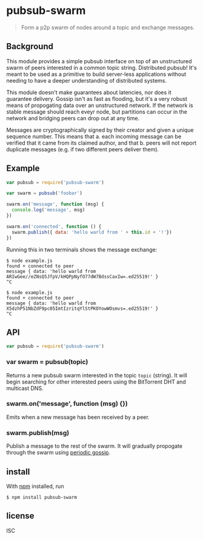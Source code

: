 # pubsub-swarm

> Form a p2p swarm of nodes around a topic and exchange messages.

## Background

This module provides a simple pubsub interface on top of an unstructured swarm
of peers interested in a common topic string. Distributed pubsub! It's meant to
be used as a primitive to build server-less applications without needing to have
a deeper understanding of distributed systems.

This module doesn't make guarantees about latencies, nor does it guarantee
delivery. Gossip isn't as fast as flooding, but it's a very robust means of
propogating data over an unstructured network. If the network is stable message
should reach eveyr node, but partitions can occur in the network and bridging
peers can drop out at any time.

Messages are cryptographically signed by their creator and given a unique
sequence number. This means that a. each incoming message can be verified that
it came from its claimed author, and that b. peers will not report duplicate
messages (e.g. if two different peers deliver them).


## Example

```js
var pubsub = require('pubsub-swarm')

var swarm = pubsub('foobar')

swarm.on('message', function (msg) {
  console.log('message', msg)
})

swarm.on('connected', function () {
  swarm.publish({ data: 'hello warld from ' + this.id + '!'})
})
```

Running this in two terminals shows the message exchange:

```
$ node example.js
found + connected to peer
message { data: 'hello warld from
ARIwGee//eZNsQ5JfpV/kHQPpNyfO77dW7BdssCaxIw=.ed25519!' }
^C
```

```
$ node example.js
found + connected to peer
message { data: 'hello warld from
X5dzhP51NbZdF9pc05ImtIzritqYlStPKOYowWOsmvs=.ed25519!' }
^C
```

## API

```js
var pubsub = require('pubsub-swarm')
```

### var swarm = pubsub(topic)

Returns a new pubsub swarm interested in the topic `topic` (string). It will
begin searching for other interested peers  using the BitTorrent DHT and
multicast DNS.

### swarm.on('message', function (msg) {})

Emits when a new message has been received by a peer.

### swarm.publish(msg)

Publish a message to the rest of the swarm. It will gradually propogate through
the swarm using [periodic gossip](https://github.com/noffle/secure-gossip).

## install

With [npm](https://npmjs.org/) installed, run

```
$ npm install pubsub-swarm
```

## license

ISC
